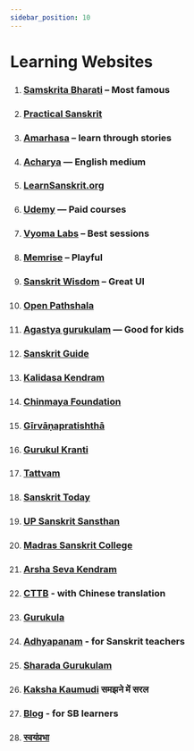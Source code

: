 ```yaml
---
sidebar_position: 10
---
```


# Learning Websites

1. ### [Samskrita Bharati](http://samskritabharati.in/correspondence_courses.php) – Most famous

1. ### [Practical Sanskrit](https://learn.practicalsanskrit.com/courses)

1. ### [Amarhasa](https://en.amarahasa.com/) – learn through stories

1. ### [Acharya](http://www.acharya.gen.in:8080/sanskrit/new-lessons.php) — English medium

1. ### [LearnSanskrit.org](https://learnsanskrit.org/sounds/vowels/)

1. ### [Udemy](https://www.udemy.com/topic/sanskrit-language/) — Paid courses

1. ### [Vyoma Labs](https://www.sanskritfromhome.in/) – Best sessions

1. ### [Memrise](https://app.memrise.com/courses/english/sanskrit/) – Playful

1. ### [Sanskrit Wisdom](https://sanskritwisdom.com/sanskrit-grammar/) – Great UI

1. ### [Open Pathshala](http://openpathshala.com/)

1. ### [Agastya gurukulam](https://www.udemy.com/topic/sanskrit-language/) — Good for kids

1. ### [Sanskrit Guide](https://www.thesanskritlanguage.com/introduction.html)

1. ### [Kalidasa Kendram](https://www.kalidasakendram.in/courses.html)

1. ### [Chinmaya Foundation](https://www.chinfo.org/home/courses?category=easy-sanskrit-level-1-online)

1. ### [Gīrvāṇapratis‌h‌t‌h‌ā](https://chitrapurmath.net/site/activities-girvanaprathistha-lessons)

1. ### [Gurukul Kranti](https://gurukulkranti.com/online-course-kids/)

1. ### [Tattvam](https://www.tattvam.org/praarambhah/)

1. ### [Sanskrit Today](https://sanskrit.today/getting-started/)

1. ### [UP Sanskrit Sansthan](http://sanskritsambhashan.com/)

1. ### [Madras Sanskrit College](https://madrassanskritcollege.com/Courses.php)

1. ### [Arsha Seva Kendram](https://www.arshasevakendram.org/courses/sanskrit/)

1. ### [CTTB](http://www.cttbusa.org/sanskrit/sanskrit.asp) - with Chinese translation

1. ### [Gurukula](https://samskritam.gurukula.com/)

1. ### [Adhyapanam](https://www.adhyapanam.in/) - for Sanskrit teachers

1. ### [Sharada Gurukulam](http://sharadagurukulam.org/joincourse.html)

1. ### [Kaksha Kaumudi](https://kakshakaumudi.in/%e0%a4%b8%e0%a4%82%e0%a4%b8%e0%a5%8d%e0%a4%95%e0%a5%83%e0%a4%a4-%e0%a4%b5%e0%a5%8d%e0%a4%af%e0%a4%be%e0%a4%95%e0%a4%b0%e0%a4%a3/) समझने में सरल

1. ### [Blog](https://learn-samskritam.blogspot.com/p/homepage.html) - for SB learners

1. ### [स्वयंप्रभा](https://swayamprabha.gov.in/index.php/search)
